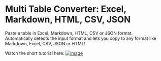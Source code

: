# Multi Table Converter: Excel, Markdown, HTML, CSV, JSON

Paste a table in Excel, Markdown, HTML, CSV or JSON format. Automatically detects the input format and lets you copy to any format like Markdown, Excel, CSV, JSON or HTML! 

Watch the short tutorial here:
[![image](https://github.com/user-attachments/assets/f663b9f7-af31-4254-8c79-d15fe67fad29)
](https://youtu.be/7Gz7oTXocFM)






